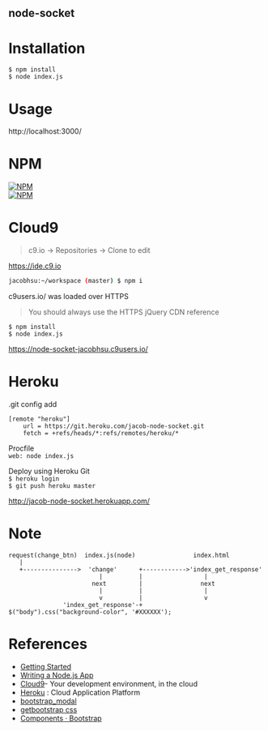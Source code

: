 node-socket
---
# Installation  
`$ npm install`  
`$ node index.js`  

# Usage

http://localhost:3000/  

# NPM

[![NPM](https://nodei.co/npm/express.png?downloads=true&stars=true)](https://www.npmjs.com/package/express)  
[![NPM](https://nodei.co/npm/socket.io.png?downloads=true&stars=true)](https://www.npmjs.com/package/socket.io)   

# Cloud9

> c9.io →  Repositories → Clone to edit  

https://ide.c9.io
```bash
jacobhsu:~/workspace (master) $ npm i

```
c9users.io/ was loaded over HTTPS  
> You should always use the HTTPS jQuery CDN reference

`$ npm install`  
`$ node index.js`   

https://node-socket-jacobhsu.c9users.io/

# Heroku

.git config add
```
[remote "heroku"]
    url = https://git.heroku.com/jacob-node-socket.git
    fetch = +refs/heads/*:refs/remotes/heroku/*
```
Procfile  
`web: node index.js`

Deploy using Heroku Git  
`$ heroku login`  
`$ git push heroku master`  

http://jacob-node-socket.herokuapp.com/

# Note
```
request(change_btn)  index.js(node)                index.html
   |
   +--------------->  'change'      +------------>'index_get_response'
                         |          |                 |
                       next         |                next
                         |          |                 |
                         v          |                 v
               'index_get_response'-+          $("body").css("background-color", '#XXXXXX');
```
# References

* [Getting Started](http://socket.io/get-started/chat/)
* [Writing a Node.js App](https://community.c9.io/t/writing-a-node-js-app/1731)
* [Cloud9](https://c9.io/)- Your development environment, in the cloud
* [Heroku](https://www.heroku.com/) : Cloud Application Platform
* [bootstrap_modal](http://www.w3schools.com/bootstrap/bootstrap_modal.asp)
* [getbootstrap css](http://getbootstrap.com/css/)
* [Components · Bootstrap](http://getbootstrap.com/components/)
